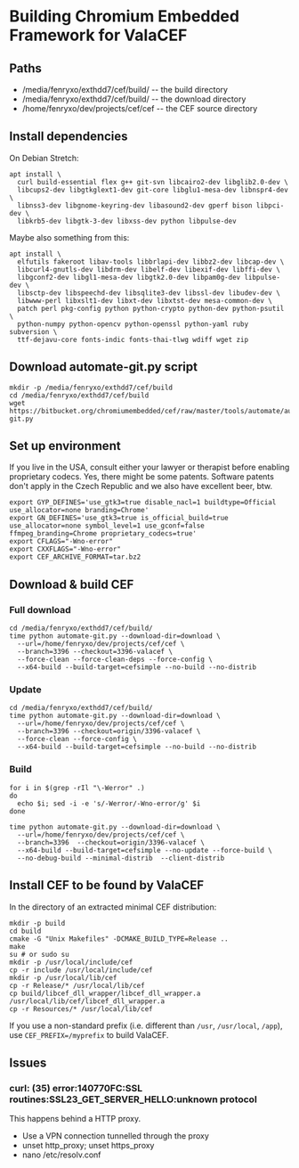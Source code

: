Building Chromium Embedded Framework for ValaCEF
===========================================

Paths
-----

  * /media/fenryxo/exthdd7/cef/build/ -- the build directory
  * /media/fenryxo/exthdd7/cef/build/ -- the download directory
  * /home/fenryxo/dev/projects/cef/cef -- the CEF source directory

Install dependencies
------------------

On Debian Stretch:

    apt install \
      curl build-essential flex g++ git-svn libcairo2-dev libglib2.0-dev \
      libcups2-dev libgtkglext1-dev git-core libglu1-mesa-dev libnspr4-dev \
      libnss3-dev libgnome-keyring-dev libasound2-dev gperf bison libpci-dev \
      libkrb5-dev libgtk-3-dev libxss-dev python libpulse-dev

Maybe also something from this:

    apt install \
      elfutils fakeroot libav-tools libbrlapi-dev libbz2-dev libcap-dev \
      libcurl4-gnutls-dev libdrm-dev libelf-dev libexif-dev libffi-dev \
      libgconf2-dev libgl1-mesa-dev libgtk2.0-dev libpam0g-dev libpulse-dev \
      libsctp-dev libspeechd-dev libsqlite3-dev libssl-dev libudev-dev \
      libwww-perl libxslt1-dev libxt-dev libxtst-dev mesa-common-dev \
      patch perl pkg-config python python-crypto python-dev python-psutil \
      python-numpy python-opencv python-openssl python-yaml ruby subversion \
      ttf-dejavu-core fonts-indic fonts-thai-tlwg wdiff wget zip

Download automate-git.py script
----------------------------

    mkdir -p /media/fenryxo/exthdd7/cef/build
    cd /media/fenryxo/exthdd7/cef/build
    wget https://bitbucket.org/chromiumembedded/cef/raw/master/tools/automate/automate-git.py

Set up environment
----------------

If you live in the USA, consult either your lawyer or therapist before enabling proprietary codecs.
Yes, there might be some patents. Software patents don't apply in the Czech Republic and we also
have excellent beer, btw.
 
    export GYP_DEFINES='use_gtk3=true disable_nacl=1 buildtype=Official use_allocator=none branding=Chrome'
    export GN_DEFINES='use_gtk3=true is_official_build=true use_allocator=none symbol_level=1 use_gconf=false ffmpeg_branding=Chrome proprietary_codecs=true'
    export CFLAGS="-Wno-error"
    export CXXFLAGS="-Wno-error"
    export CEF_ARCHIVE_FORMAT=tar.bz2

Download & build CEF
------------------

### Full download

    cd /media/fenryxo/exthdd7/cef/build/
    time python automate-git.py --download-dir=download \
      --url=/home/fenryxo/dev/projects/cef/cef \
      --branch=3396 --checkout=3396-valacef \
      --force-clean --force-clean-deps --force-config \
      --x64-build --build-target=cefsimple --no-build --no-distrib

### Update

    cd /media/fenryxo/exthdd7/cef/build/
    time python automate-git.py --download-dir=download \
      --url=/home/fenryxo/dev/projects/cef/cef \
      --branch=3396 --checkout=origin/3396-valacef \
      --force-clean --force-config \
      --x64-build --build-target=cefsimple --no-build --no-distrib

### Build

    for i in $(grep -rIl "\-Werror" .)
    do
      echo $i; sed -i -e 's/-Werror/-Wno-error/g' $i
    done
    
    time python automate-git.py --download-dir=download \
      --url=/home/fenryxo/dev/projects/cef/cef \
      --branch=3396  --checkout=origin/3396-valacef \
      --x64-build --build-target=cefsimple --no-update --force-build \
      --no-debug-build --minimal-distrib  --client-distrib

Install CEF to be found by ValaCEF
------------------------------

In the directory of an extracted minimal CEF distribution:

    mkdir -p build
    cd build
    cmake -G "Unix Makefiles" -DCMAKE_BUILD_TYPE=Release ..
    make
    su # or sudo su
    mkdir -p /usr/local/include/cef
    cp -r include /usr/local/include/cef
    mkdir -p /usr/local/lib/cef
    cp -r Release/* /usr/local/lib/cef
    cp build/libcef_dll_wrapper/libcef_dll_wrapper.a /usr/local/lib/cef/libcef_dll_wrapper.a
    cp -r Resources/* /usr/local/lib/cef

If you use a non-standard prefix (i.e. different than `/usr`, `/usr/local`, `/app`), use `CEF_PREFIX=/myprefix`
to build ValaCEF.

Issues
------

### curl: (35) error:140770FC:SSL routines:SSL23_GET_SERVER_HELLO:unknown protocol

This happens behind a HTTP proxy.

  * Use a VPN connection tunnelled through the proxy
  * unset http_proxy; unset https_proxy
  * nano /etc/resolv.conf
